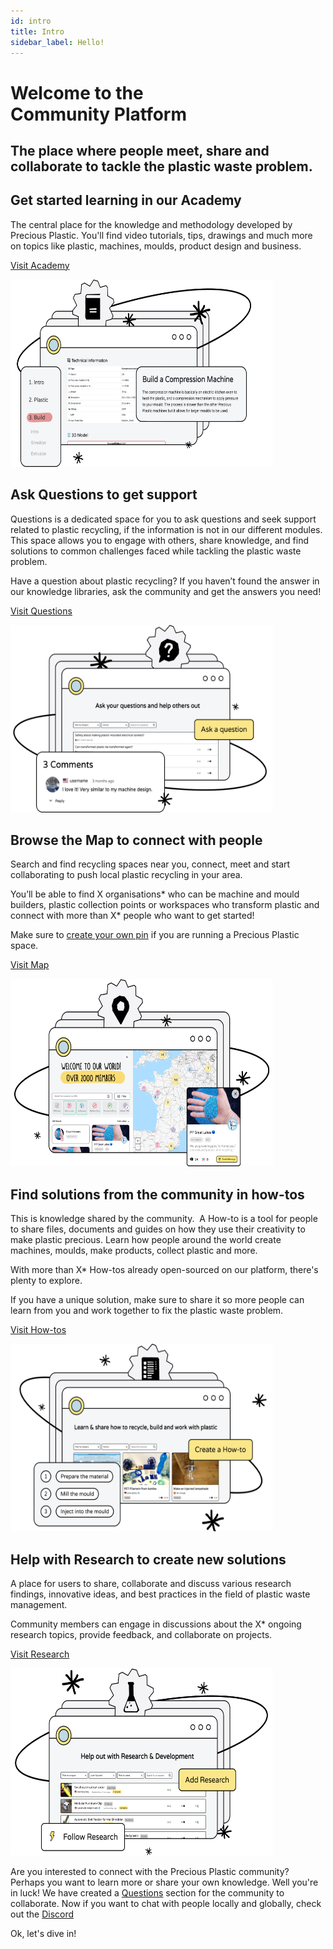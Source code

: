 ```yaml
---
id: intro
title: Intro
sidebar_label: Hello!
---
```


<style>
:root {
  --highlight: #ffe084;
  --links: #29bbe3;
  --hover: rgb(131, 206, 235);
}
</style>

<div class="introHeroTitle">
  
# Welcome to the </br> Community Platform
## The place where people meet, share and collaborate to tackle the plastic waste problem.

</div>

<div class="explanationSection">
<div class="explanationItem">
<div class="explanationText">

## Get started learning in our Academy

The central place for the knowledge and methodology developed by Precious Plastic. You'll find video tutorials, tips, drawings and much more on topics like plastic, machines, moulds, product design and business. 

[Visit Academy](https://community.preciousplastic.com/academy)


</div>
<img src="assets/Intro/module_academy.png" alt="screenshot preview of the academy module" width="420" height="300" class="explanationImage">
</div>
<div class="explanationItem">
<div class="explanationText">

## Ask Questions to get support

Questions is a dedicated space for you to ask questions and seek support related to plastic recycling, if the information is not in our different modules. This space allows you to engage with others, share knowledge, and find solutions to common challenges faced while tackling the plastic waste problem.

Have a question about plastic recycling? If you haven’t found the answer in our knowledge libraries, ask the community and get the answers you need!

[Visit Questions](https://community.preciousplastic.com/questions)


</div>
<img src="assets/Intro/module_questions.png" alt="screenshot preview of the questions module" width="420" height="300" class="explanationImage">
</div>
<div class="explanationItem">
<div class="explanationText">

## Browse the Map to connect with people

Search and find recycling spaces near you, connect, meet and start collaborating to push local plastic recycling in your area.

You’ll be able to find X organisations* who can be machine and mould builders, plastic collection points or workspaces who transform plastic and connect with more than X* people who want to get started!

Make sure to [create your own pin](https://community.preciousplastic.com/academy/guides/platform) if you are running a Precious Plastic space.

[Visit Map](https://community.preciousplastic.com/map)


</div>
<img src="assets/Intro/module_map.png" alt="screenshot preview of the map module" width="420" height="300" class="explanationImage">
</div>
<div class="explanationItem">
<div class="explanationText">

## Find solutions from the community in how-tos

This is knowledge shared by the community. 
A How-to is a tool for people to share files, documents and guides on how they use their creativity to make plastic precious. Learn how people around the world create machines, moulds, make products, collect plastic and more. 

With more than X* How-tos already open-sourced on our platform, there's plenty to explore. 

If you have a unique solution, make sure to share it so more people can learn from you and work together to fix the plastic waste problem.

[Visit How-tos](https://community.preciousplastic.com/how-to)


</div>
<img src="assets/Intro/module_howtos.png" alt="screenshot preview of the how-tos module" width="420" height="300" class="explanationImage">
</div>
<div class="explanationItem">
<div class="explanationText">

## Help with Research to create new solutions

A place for users to share, collaborate and discuss various research findings, innovative ideas, and best practices in the field of plastic waste management.


Community members can engage in discussions about the X* ongoing research topics, provide feedback, and collaborate on projects.

[Visit Research](https://community.preciousplastic.com/research)


</div>
<img src="assets/Intro/module_research.png" alt="screenshot preview of the research module" width="420" height="300" class="explanationImage">
</div>
</div>

<p class="note">Are you interested to connect with the Precious Plastic community? Perhaps you want to learn more or share your own knowledge. Well you're in luck! We have created a <a href="https://community.preciousplastic.com/questions">Questions</a> section for the community to collaborate. Now if you want to chat with people locally and globally, check out the <a href="https://discord.gg/gwkbpsWbAB">Discord</a></p>

Ok, let's dive in!
